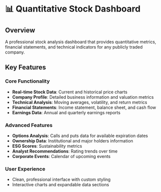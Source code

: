 # 📊 Quantitative Stock Dashboard

## Overview
A professional stock analysis dashboard that provides quantitative metrics, financial statements, and technical indicators for any publicly traded company.

## Key Features

### Core Functionality
- **Real-time Stock Data**: Current and historical price charts
- **Company Profile**: Detailed business information and valuation metrics
- **Technical Analysis**: Moving averages, volatility, and return metrics
- **Financial Statements**: Income statement, balance sheet, and cash flow
- **Earnings Data**: Annual and quarterly earnings reports

### Advanced Features
- **Options Analysis**: Calls and puts data for available expiration dates
- **Ownership Data**: Institutional and major holders information
- **ESG Scores**: Sustainability metrics
- **Analyst Recommendations**: Rating trends over time
- **Corporate Events**: Calendar of upcoming events

### User Experience
- Clean, professional interface with custom styling
- Interactive charts and expandable data sections

